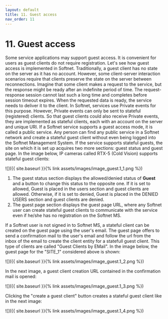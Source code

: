```yaml
---
layout: default
title: 11. Guest access
nav_order: 11
---
```


# 11. Guest access

Some service applications may support guest access. It is convenient for users as guest clients do not require registration. Let's see how guest access is implemented in Softnet. Traditionally, a guest client has no state on the server as it has no account. However, some client-server interaction scenarios require that clients preserve the state on the server between reconnections. Imagine that some client makes a request to the service, but the response might be ready after an indefinite period of time. The request-response session cannot last such a long time and completes before session timeout expires. When the requested data is ready, the service needs to deliver it to the client. In Softnet, services use Private events for this purpose. However, Private events can only be sent to stateful (registered) clients. So that guest clients could also receive Private events, they are implemented as stateful clients, each with an account on the server and unique URI. If a Softnet service supports a guest access mode, it is called a public service. Any person can find any public service in a Softnet network and create a stateful guest client without even being logged into the Softnet Management System. If the service supports stateful guests, the site on which it is set up acquires two more sections: <span class="text-blue">guest status</span> and <span class="text-blue">guest page</span>. In the image below, IP cameras called <span class="text-st">RTX-5</span> (<span class="text-st">Cold Vision</span>) supports stateful guest clients:

![]({{ site.baseurl }}{% link assets/images/image_guest.1_1.png %})

1) The <span class="text-blue">guest status</span> section displays the allowed/denied status of **Guest** and a button to change this status to the opposite one. If it is set to <span class="text-green">allowed</span>, Guest is placed in the <span class="text-blue">users</span> section and guest clients are allowed. Otherwise, if it is set to <span class="text-red">denied</span>, Guest is placed in the <span class="text-red">DENIED USERS</span> section and guest clients are denied.  
2) The <span class="text-blue">guest page</span> section displays the guest page URL, where any Softnet user can create stateful guest clients to communicate with the service even if he/she has no registration on the Softnet MS.  

If a Softnet user is not signed in to Softnet MS, a stateful client can be created on the guest page using the user's email. The guest page offers to send a confirmation mail to the user's email and follow the url from the inbox of the email to create the client entity for a statefull guest client. This type of clients are called "Guest Clients by EMail". In the image below, the guest page for the "SITE_1" considered above is shown:

![]({{ site.baseurl }}{% link assets/images/image_guest.1_2.png %})

In the next image, a guest client creation URL contained in the confirmation mail is opened:

![]({{ site.baseurl }}{% link assets/images/image_guest.1_3.png %})

Clicking the "<span class="text-green">create a guest client</span>" button creates a stateful guest client like in the next image:

![]({{ site.baseurl }}{% link assets/images/image_guest.1_4.png %})